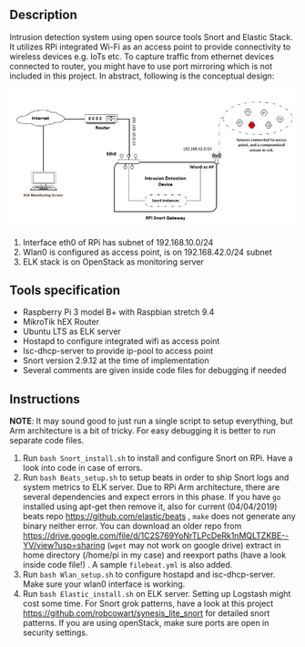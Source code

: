 ## Description
Intrusion detection system using open source tools Snort and Elastic Stack. It utilizes RPi integrated Wi-Fi as an access point to provide connectivity to wireless devices e.g. IoTs etc. To capture traffic from ethernet devices connected to router, you might have to use port mirroring which is not included in this project. In abstract, following is the conceptual design:


![](images/Design.JPG)  


1. Interface eth0 of RPi has subnet of 192.168.10.0/24
2. Wlan0 is configured as access point, is on 192.168.42.0/24 subnet
3. ELK stack is on OpenStack as monitoring server
 
## Tools specification
- Raspberry Pi 3 model B+ with Raspbian stretch 9.4 
- MikroTik hEX Router
- Ubuntu LTS as ELK server
- Hostapd to configure integrated wifi as access point
- Isc-dhcp-server to provide ip-pool to access point
- Snort version 2.9.12 at the time of implementation
- Several comments are given inside code files for debugging if needed
## Instructions
**NOTE**: It may sound good to just run a single script to setup everything, but Arm architecture is a bit of tricky. For easy debugging it is better to run separate code files. 
1. Run ```bash Snort_install.sh```  to install and configure Snort on RPi. Have a look into code in case of errors.
2. Run ```bash Beats_setup.sh```  to setup beats in order to ship Snort logs and system metrics to ELK server. Due to RPi Arm architecture, there are several dependencies and expect errors in this phase. If you have ```go``` installed using apt-get then remove it, also for current (04/04/2019) beats repo https://github.com/elastic/beats , ```make``` does not generate any binary neither error.   You can download an older repo from https://drive.google.com/file/d/1C2S769YoNrTLPcDeRk1nMQLTZKBE--YV/view?usp=sharing  (```wget``` may not work on google drive) extract in home directory (/home/pi in my case) and reexport paths (have a look inside code file!) . A sample ```filebeat.yml``` is also added.    
3. Run ```bash Wlan_setup.sh``` to configure hostapd and isc-dhcp-server. Make sure your wlan0 interface is working.
4. Run ```bash Elastic_install.sh``` on ELK server. Setting up Logstash might cost some time. For Snort grok patterns, have a look at this project https://github.com/robcowart/synesis_lite_snort  for detailed snort patterns.  If you are using openStack, make sure ports are open in security settings.




